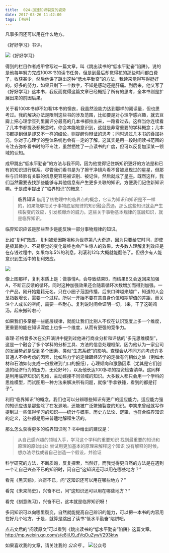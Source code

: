 ```yaml
---
title:  024-加速知识裂变的姿势
date: 2017-03-26 11:42:00
tags: [书评]
---
```

凡事多问还可以用在什么地方。

《好好学习》书评。

![《好好学习》](https://ws1.sinaimg.cn/large/655e9987gy1fdzdhi51yij208l0c0aad.jpg)

得到的栏目作者成甲曾写过一篇文章，叫《跳出读书的“低水平勤奋”陷阱》，说的是他每年努力完成100本书的读书任务，但是到最后却觉得花的那些时间都白费了，收获甚少，然后他讲了跳出这种“低水平勤奋”的方法，我读来觉得写得挺好的。好多的努力，如果只剩下一个数字，不知是感动还是肝痛。到后来，他又写了《好好学习》这本书，我反而觉得这篇文章已经概括了所有的思考，全本书则是扩展出来的前因后果。

关于看100本书却不如看1本书的懊丧，我虽然没能力达到那样的阅读量，但也思考过。我的解决办法是限制这些书的涉及范围，比如要是对心理学感兴趣，就去豆瓣上把心理学豆列里面评分最高的几本书都拉出来，一路看过去。这样当你连续看了几本书都提及都概念时，你会本能地意识到，这就是非常重要的学科概念；几本书都提到但是却又不一样的结论，则提醒你辩证的思考；同时通过几本书的叠加补充，你对于心理学的整体系统也会有一定的了解。这其实是用一段时间读书范围的专注去弥补看书时的不专注，虽然牺牲了一点读书的广度，但可以反复加深某一领域的认知。

成甲跳出“低水平勤奋”的方法与我不同，因为他觉得记住新知识更好的方法是和已有的知识进行联系。尽管我们看书是为了擦干净镜片看不曾被发现过的星星，但那些与旧经验有关联的信息更容易被识别、被记住，然后就成了星座。既然这样，我们当然需要去找那些能够与其他信息有产生更多关联的知识，方便我们记住新知识嘛。于是成甲提出了“临界知识”的概念：

> **临界知识** 借用了核物理中的临界点的概念，它认为知识和知识是不一样的，如果能够把关于事物底层规律的知识融会贯通，那么这些知识就会产生核裂变的效应，引发核爆炸的威力。这些关于事物基本规律的底层知识，就是临界知识。

临界知识应该是那些至少是能反映一部分事物规律的知识。

比如“复利”效应。复利被爱因斯坦称为世界第八大奇迹，因为只要给它时间，即使是极其微小、不易察觉的变化最终也会产生惊人的效果。大多数人理解复利效应是在存钱过程中，如果每年5%的利息，利滚利12年大概就能翻倍了。但很少有人能意识到生活中的复利效应。

![](https://ws1.sinaimg.cn/large/655e9987gy1fdzfqnp2i9j20gi05gglu.jpg)

像上图那样，复利本质上是：做事情A，会导致结果B，而结果B又会返回来加强A，不断正反馈的循环。同时这种加强效果还会随着循环次数增加而得到加强。一个产品，刚开始籍籍无名，只在小圈子范围传播，后来口碑越来越广，知道的人会呈指数增长，需要一个过程。所以一开始不要在意自身价值和期望值的差距，而关注个人成长的空间，需要一些耐心。复利说时间会证明一切。（来，干了这碗鸡汤，起来搬砖啦~）

如果我们多掌握一些底层规律，就能让我们比别人不仅在认识宽度上多一个维度，更重要的能在知识深度上也多一个维度，从而有更强的竞争力。

查理·芒格曾多次在公开演讲中提到过他进行商业分析和评估的“多元思维模型”，这是一个融合了多个学科的分析工具、方法的信息处理框架，因为他认为一家公司的发展势必是受到多个因素、类似“生态系统”的影响。查理会从不同方向考虑许多普通人不会考虑的因素，比如热力学的定律跟经济学的定律有何相似之处（例如木材和石油如何变成一份投递到门口的报纸），心理倾向和激励因素（尤其是它们创造的经济行为的压力，无论好坏），以及他长达100多项的投资检查清单。这同样是利用临界知识的思维，主动嫁接不同领域的知识。大多数人都只会用一个学科的思维模型，而试图用一种方法来解决所有问题，就像“手拿铁锤，看到的都是钉子”。

利用“临界知识”的概念，我们也可以分辨哪些知识有更广的适应能力。适应能力强的知识应该是那些除了在发源地，还能被广泛繁殖裂变的知识。李笑来曾经就写作提到过一些值得学习的知识——统计与概率、历史方法论、逻辑，也符合临界知识的定义，这些都是用来普适地解释生活的。

那么怎么获得更多的临界知识呢？书中给出的建议是：

> 从自己感兴趣的领域入手，学习这个学科的重要知识
> 找到最重要的知识和原理的原始出处
> 尝试用更加基本的原理来解释这个知识
> 没有解释的时候，想办法寻找或者自己创造一个假设，并验证

科学研究的方法，不断质询，反复探索，当然好，而我觉得更自然的方法是在遇到一个让自己兴奋不已的知识时，问自己“这知识还可以用在哪些地方？”

看完《黑天鹅》，兴奋不已，问“这知识还可以用在哪些地方？”

看完《未来简史》，兴奋不已，问“这知识还可以用在哪些地方？”

看完《刻意练习》，兴奋不已，这本就是临界知识呀！

多问知识可以向哪里裂变，自然就能提高自己辨识的能力，可以把一本书的内容用在好几个地方，于是，就算是跳出了读书“低水平勤奋”陷阱吧。


点击文后的“阅读原文”可以看到《跳出读书的“低水平勤奋”陷阱》这篇文章。
http://mp.weixin.qq.com/s/e8iiU9_dVqOuZywV293ktw

如果喜欢我的文章，请关注我的 *公众号* 。
![公众号](https://ws1.sinaimg.cn/large/70248809gy1fds82lv1hpj20hs0bmgmk.jpg)
